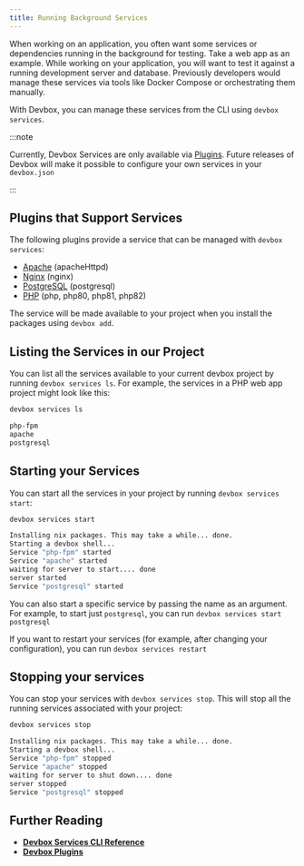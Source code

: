 ```yaml
---
title: Running Background Services
---
```


When working on an application, you often want some services or dependencies running in the background for testing. Take a web app as an example. While working on your application, you will want to test it against a running development server and database. Previously developers would manage these services via tools like Docker Compose or orchestrating them manually.

With Devbox, you can manage these services from the CLI using `devbox services`. 

:::note

Currently, Devbox Services are only available via [Plugins](plugins.md). Future releases of Devbox will make it possible to configure your own services in your `devbox.json`

:::

## Plugins that Support Services

The following plugins provide a service that can be managed with `devbox services`: 

* [Apache](../devbox_examples/servers/apache.md) (apacheHttpd)
* [Nginx](../devbox_examples/servers/nginx.md) (nginx)
* [PostgreSQL](../devbox_examples/databases/postgres.md) (postgresql)
* [PHP](../devbox_examples/languages/php.md) (php, php80, php81, php82)

The service will be made available to your project when you install the packages using `devbox add`. 

## Listing the Services in our Project

You can list all the services available to your current devbox project by running `devbox services ls`. For example, the services in a PHP web app project might look like this:

```bash
devbox services ls

php-fpm
apache
postgresql
```

## Starting your Services

You can start all the services in your project by running `devbox services start`:

```bash
devbox services start

Installing nix packages. This may take a while... done.
Starting a devbox shell...
Service "php-fpm" started
Service "apache" started
waiting for server to start.... done
server started
Service "postgresql" started
```

You can also start a specific service by passing the name as an argument. For example, to start just `postgresql`, you can run `devbox services start postgresql`

If you want to restart your services (for example, after changing your configuration), you can run `devbox services restart`

## Stopping your services

You can stop your services with `devbox services stop`. This will stop all the running services associated with your project: 

```bash
devbox services stop

Installing nix packages. This may take a while... done.
Starting a devbox shell...
Service "php-fpm" stopped
Service "apache" stopped
waiting for server to shut down.... done
server stopped
Service "postgresql" stopped
```

## Further Reading

* [**Devbox Services CLI Reference**](../cli_reference/devbox_services.md)
* [**Devbox Plugins**](plugins.md)